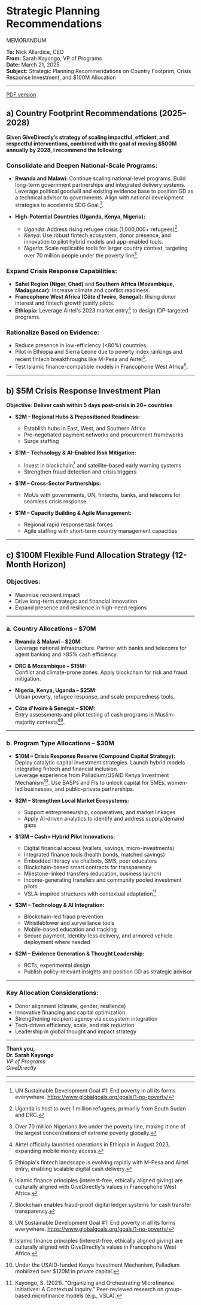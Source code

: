 # Strategic Planning Recommendations

MEMORANDUM 

**To:** Nick Allardice, CEO  
**From:** Sarah Kayongo, VP of Programs  
**Date:** March 21, 2025  
**Subject:** Strategic Planning Recommendations on Country Footprint, Crisis Response Investment, and $100M Allocation  

---

[PDF version](Task1.pdf)

## a) Country Footprint Recommendations (2025–2028)

**Given GiveDirectly’s strategy of scaling impactful, efficient, and respectful interventions, combined with the goal of moving $500M annually by 2028, I recommend the following:**

### Consolidate and Deepen National-Scale Programs:
- **Rwanda and Malawi:** Continue scaling national-level programs. Build long-term government partnerships and integrated delivery systems. Leverage political goodwill and existing evidence base to position GD as a technical advisor to governments. Align with national development strategies to accelerate SDG Goal [^1].

- **High-Potential Countries (Uganda, Kenya, Nigeria):**
  - *Uganda*: Address rising refugee crisis (1,000,000+ refugees)[^2].
  - *Kenya*: Use robust fintech ecosystem, donor presence, and innovation to pilot hybrid models and app-enabled tools.
  - *Nigeria*: Scale replicable tools for larger country context, targeting over 70 million people under the poverty line[^3].

### Expand Crisis Response Capabilities:
- **Sahel Region (Niger, Chad)** and **Southern Africa (Mozambique, Madagascar)**: Increase climate and conflict readiness.
- **Francophone West Africa (Côte d'Ivoire, Senegal):** Rising donor interest and fintech growth justify pilots.
- **Ethiopia:** Leverage Airtel's 2023 market entry[^4] to design IDP-targeted programs.

### Rationalize Based on Evidence:
- Reduce presence in low-efficiency (<80%) countries.
- Pilot in Ethiopia and Sierra Leone due to poverty index rankings and recent fintech breakthroughs like M-Pesa and Airtel[^5].
- Test Islamic finance-compatible models in Francophone West Africa[^6].

---

## b) $5M Crisis Response Investment Plan

**Objective: Deliver cash within 5 days post-crisis in 20+ countries**

- **$2M – Regional Hubs & Prepositioned Readiness:**
  - Establish hubs in East, West, and Southern Africa
  - Pre-negotiated payment networks and procurement frameworks
  - Surge staffing

- **$1M – Technology & AI-Enabled Risk Mitigation:**
  - Invest in blockchain[^7] and satellite-based early warning systems
  - Strengthen fraud detection and crisis triggers

- **$1M – Cross-Sector Partnerships:**
  - MoUs with governments, UN, fintechs, banks, and telecoms for seamless crisis response

- **$1M – Capacity Building & Agile Management:**
  - Regional rapid response task forces
  - Agile staffing with short-term country management capacities

---

## c) $100M Flexible Fund Allocation Strategy (12-Month Horizon)

### Objectives:
- Maximize recipient impact
- Drive long-term strategic and financial innovation
- Expand presence and resilience in high-need regions

---

### **a. Country Allocations – $70M**

- **Rwanda & Malawi – $20M:**  
  Leverage national infrastructure. Partner with banks and telecoms for agent banking and >85% cash efficiency.

- **DRC & Mozambique – $15M:**  
  Conflict and climate-prone zones. Apply blockchain for risk and fraud mitigation.

- **Nigeria, Kenya, Uganda – $25M:**  
  Urban poverty, refugee response, and scale preparedness tools.

- **Côte d'Ivoire & Senegal – $10M:**  
  Entry assessments and pilot testing of cash programs in Muslim-majority contexts[^1][^6].

---

### **b. Program Type Allocations – $30M**

- **$10M – Crisis Response Reserve (Compound Capital Strategy):**  
  Deploy catalytic capital investment strategies. Launch hybrid models integrating fintech and financial inclusion.  
  Leverage experience from Palladium/USAID Kenya Investment Mechanism[^8]. Use BASPs and FIs to unlock capital for SMEs, women-led businesses, and public-private partnerships.

- **$2M – Strengthen Local Market Ecosystems:**
  - Support entrepreneurship, cooperatives, and market linkages
  - Apply AI-driven analytics to identify and address supply/demand gaps

- **$13M – Cash+ Hybrid Pilot Innovations:**
  - Digital financial access (wallets, savings, micro-investments)
  - Integrated finance tools (health bonds, matched savings)
  - Embedded literacy via chatbots, SMS, peer educators
  - Blockchain-based smart contracts for transparency
  - Milestone-linked transfers (education, business launch)
  - Income-generating transfers and community pooled investment pilots
  - VSLA-inspired structures with contextual adaptation[^9]

- **$3M – Technology & AI Integration:**
  - Blockchain-led fraud prevention
  - Whistleblower and surveillance tools
  - Mobile-based education and tracking
  - Secure payment, identity-less delivery, and armored vehicle deployment where needed

- **$2M – Evidence Generation & Thought Leadership:**
  - RCTs, experimental design
  - Publish policy-relevant insights and position GD as strategic advisor

---

### Key Allocation Considerations:
- Donor alignment (climate, gender, resilience)
- Innovative financing and capital optimization
- Strengthening recipient agency via ecosystem integration
- Tech-driven efficiency, scale, and risk reduction
- Leadership in global thought and impact strategy

---

**Thank you,**  
**Dr. Sarah Kayongo**  
*VP of Programs*  
*GiveDirectly*

---

[^1]: UN Sustainable Development Goal #1: End poverty in all its forms everywhere. https://www.globalgoals.org/goals/1-no-poverty/
[^2]: Uganda is host to over 1 million refugees, primarily from South Sudan and DRC.
[^3]: Over 70 million Nigerians live under the poverty line, making it one of the largest concentrations of extreme poverty globally.
[^4]: Airtel officially launched operations in Ethiopia in August 2023, expanding mobile money access.
[^5]: Ethiopia's fintech landscape is evolving rapidly with M-Pesa and Airtel entry, enabling scalable digital cash delivery.
[^6]: Islamic finance principles (interest-free, ethically aligned giving) are culturally aligned with GiveDirectly's values in Francophone West Africa.
[^7]: Blockchain enables fraud-proof digital ledger systems for cash transfer transparency.
[^8]: Under the USAID-funded Kenya Investment Mechanism, Palladium mobilized over $120M in private capital.
[^9]: Kayongo, S. (2021). “Organizing and Orchestrating Microfinance Initiatives: A Contextual Inquiry.” Peer-reviewed research on group-based microfinance models (e.g., VSLA).